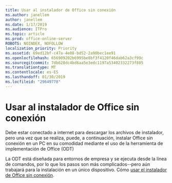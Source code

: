 ```yaml
---
title: Usar al instalador de Office sin conexión
ms.author: janellem
author: janellem
ms.date: 1/17/2019
ms.audience: ITPro
ms.topic: article
ms.prod: office-online-server
ROBOTS: NOINDEX, NOFOLLOW
localization_priority: Priority
ms.assetid: 69ed12bf-c47a-4e08-bd52-2a90bec1ee91
ms.openlocfilehash: 656909202b6995be8bf3f4120f46dab62a3cf99c
ms.sourcegitcommit: 7db628dc4bd6aa5e3edc1197a53402332273f885
ms.translationtype: MT
ms.contentlocale: es-ES
ms.lasthandoff: 01/30/2019
ms.locfileid: "29649778"
---
```

# <a name="use-the-office-offline-installer"></a>Usar al instalador de Office sin conexión



Debe estar conectado a internet para descargar los archivos de instalador, pero una vez que se realiza, puede, a continuación, instalar Office sin conexión en un PC en su comodidad mediante el uso de la herramienta de implementación de Office (ODT)
  
La ODT está diseñada para entornos de empresa y se ejecuta desde la línea de comandos, por lo que los pasos son más complicados--pero aún trabajará para la instalación en un único dispositivo. Cómo [usar el instalador de Office sin conexión](https://support.office.com/article/f0a85fe7-118f-41cb-a791-d59cef96ad1c?wt.mc_id=Alchemy_ClientDIA).
  

